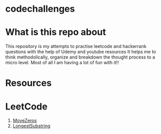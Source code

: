 # codechallenges

# What is this repo about

This repository is my attempts to practise leetcode and hackerrank questions with the help of Udemy and youtube resources
It helps me to think methodolically, organize and breakdown the thought process to a micro level.
Most of all I am having a lot of fun with it!!

# Resources

# LeetCode

1. [MoveZeros](https://leetcode.com/problems/move-zeroes/)
2. [LongestSubstring](https://leetcode.com/problems/longest-substring-without-repeating-characters/)
